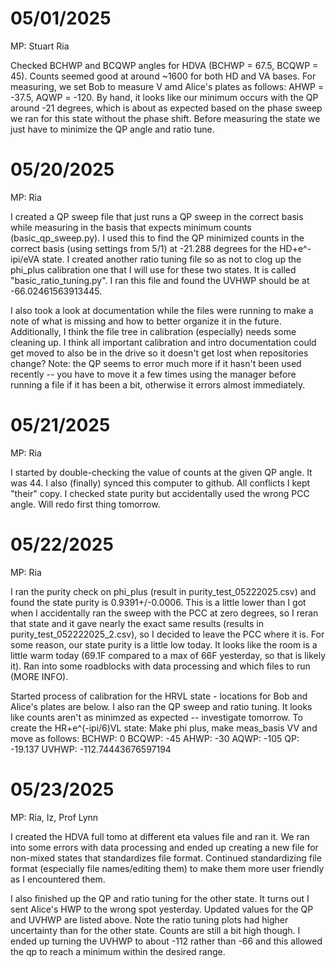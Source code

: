 # 05/01/2025
MP: Stuart Ria

Checked BCHWP and BCQWP angles for HDVA (BCHWP = 67.5, BCQWP = 45). Counts seemed good at around ~1600 for both HD and VA bases. 
For measuring, we set Bob to measure V amd Alice's plates as follows: AHWP = -37.5, AQWP = -120. By hand, it looks like our minimum occurs with the QP around -21 degrees, which is about as expected based on the phase sweep we ran for this state without the phase shift. Before measuring the state we just have to minimize the QP angle and ratio tune. 


# 05/20/2025
MP: Ria

I created a QP sweep file that just runs a QP sweep in the correct basis while measuring in the basis that expects minimum counts (basic_qp_sweep.py). I used this to find the QP minimized counts in the correct basis (using settings from 5/1) at -21.288 degrees for the HD+e^-ipi/eVA state.
I created another ratio tuning file so as not to clog up the phi_plus calibration one that I will use for these two states. It is called "basic_ratio_tuning.py". I ran this file and found the UVHWP should be at -66.02461563913445.

I also took a look at documentation while the files were running to make a note of what is missing and how to better organize it in the future. Additionally, I think the file tree in calibration (especially) needs some cleaning up. I think all important calibration and intro documentation could get moved to also be in the drive so it doesn't get lost when repositories change?
Note: the QP seems to error much more if it hasn't been used recently -- you have to move it a few times using the manager before running a file if it has been a bit, otherwise it errors almost immediately.



# 05/21/2025
MP: Ria

I started by double-checking the value of counts at the given QP angle. It was 44.
I also (finally) synced this computer to github. All conflicts I kept "their" copy.
I checked state purity but accidentally used the wrong PCC angle. Will redo first thing tomorrow.


# 05/22/2025
MP: Ria

I ran the purity check on phi_plus (result in purity_test_05222025.csv) and found the state purity is 0.9391+/-0.0006. This is a little lower than I got when I accidentally ran the sweep with the PCC at zero degrees, so I reran that state and it gave nearly the exact same results (results in purity_test_052222025_2.csv), so I decided to leave the PCC where it is. For some reason, our state purity is a little low today.
It looks like the room is a little warm today (69.1F compared to a max of 66F yesterday, so that is likely it).
Ran into some roadblocks with data processing and which files to run (MORE INFO).

Started process of calibration for the HRVL state - locations for Bob and Alice's plates are below. I also ran the QP sweep and ratio tuning. It looks like counts aren't as minimzed as expected -- investigate tomorrow.
To create the HR+e^(-ipi/6)VL state:
Make phi plus, make meas_basis VV and move as follows:
BCHWP: 0
BCQWP: -45
AHWP: -30
AQWP: -105
QP: -19.137
UVHWP: -112.74443676597194


# 05/23/2025
MP: Ria, Iz, Prof Lynn

I created the HDVA full tomo at different eta values file and ran it. We ran into some errors with data processing and ended up creating a new file for non-mixed states that standardizes file format. Continued standardizing file format (especially file names/editing them) to make them more user friendly as I encountered them.

I also finished up the QP and ratio tuning for the other state. It turns out I sent Alice's HWP to the wrong spot yesterday. Updated values for the QP and UVHWP are listed above. Note the ratio tuning plots had higher uncertainty than for the other state. Counts are still a bit high though. I ended up turning the UVHWP to about -112 rather than -66 and this allowed the qp to reach a minimum within the desired range.